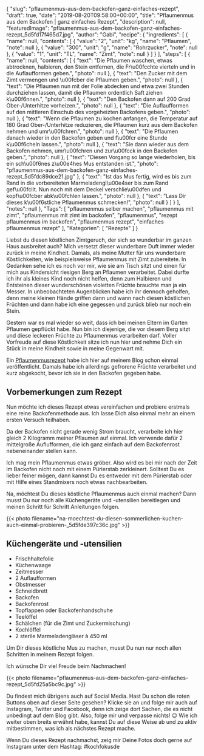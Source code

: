 {
    "slug": "pflaumenmus-aus-dem-backofen-ganz-einfaches-rezept",
    "draft": true,
    "date": "2019-08-20T09:58:00+00:00",
    "title": "Pflaumenmus aus dem Backofen | ganz einfaches Rezept",
    "description": null,
    "featuredImage": "pflaumenmus-aus-dem-backofen-ganz-einfaches-rezept_5d5fd17f465d7.jpg",
    "author": "Gabi",
    "recipe": {
        "ingredients": [
            {
                "name": null,
                "contents": [
                    {
                        "value": "2",
                        "unit": "kg",
                        "name": "Pflaumen",
                        "note": null
                    },
                    {
                        "value": "300",
                        "unit": "g",
                        "name": "Rohrzucker",
                        "note": null
                    },
                    {
                        "value": "1",
                        "unit": "TL",
                        "name": "Zimt",
                        "note": null
                    }
                ]
            }
        ],
        "steps": [
            {
                "name": null,
                "contents": [
                    {
                        "text": "Die Pflaumen waschen, etwas abtrocknen, halbieren, den Stein entfernen, die Fr\u00fcchte vierteln und in die Auflaufformen geben.",
                        "photo": null
                    },
                    {
                        "text": "Den Zucker mit dem Zimt vermengen und \u00fcber die Pflaumen geben.",
                        "photo": null
                    },
                    {
                        "text": "Die Pflaumen nun mit der Folie abdecken und etwa zwei Stunden durchziehen lassen, damit die Pflaumen ordentlich Saft ziehen k\u00f6nnen.",
                        "photo": null
                    },
                    {
                        "text": "Den Backofen dann auf 200 Grad Ober-\/Unterhitze vorheizen.",
                        "photo": null
                    },
                    {
                        "text": "Die Auflaufformen auf den mittleren Einschub des vorgeheizten Backofens geben.",
                        "photo": null
                    },
                    {
                        "text": "Wenn die Pflaumen zu kochen anfangen, die Temperatur auf 180 Grad Ober-\/Unterhitze reduzieren, die Pflaumen kurz aus dem Backofen nehmen und umr\u00fchren.",
                        "photo": null
                    },
                    {
                        "text": "Die Pflaumen danach wieder in den Backofen geben und f\u00fcr eine Stunde k\u00f6cheln lassen.",
                        "photo": null
                    },
                    {
                        "text": "Sie dann wieder aus dem Backofen nehmen, umr\u00fchren und zur\u00fcck in den Backofen geben.",
                        "photo": null
                    },
                    {
                        "text": "Diesen Vorgang so lange wiederholen, bis ein sch\u00f6nes z\u00e4hes Mus entstanden ist.",
                        "photo": "pflaumenmus-aus-dem-backofen-ganz-einfaches-rezept_5d5fdc89dce21.jpg"
                    },
                    {
                        "text": "Ist das Mus fertig, wird es  bis zum Rand in die vorbereiteten Marmeladengl\u00e4ser bis zum Rand gef\u00fcllt. Nun noch mit dem Deckel verschlie\u00dfen und kopf\u00fcber abk\u00fchlen lassen.",
                        "photo": null
                    },
                    {
                        "text": "Lass Dir dieses k\u00f6stliche Pflaumenmus schmecken!",
                        "photo": null
                    }
                ]
            }
        ],
        "notes": null
    },
    "Tags": [
        "pflaumenmus selber machen",
        "pflaumenmus mit zimt",
        "pflaumenmus mit zimt im backofen",
        "pflaumenmus",
        "rezept pflaumenmus im backofen",
        "pflaumenmus rezept",
        "einfaches pflaumenmus rezept"
    ],
    "Kategorien": [
        "Rezepte"
    ]
}

Liebst du diesen köstlichen Zimtgeruch, der sich so wunderbar im ganzen Haus ausbreitet auch? Mich versetzt dieser wunderbare Duft immer wieder zurück in meine Kindheit. Damals, als meine Mutter für uns wunderbare Köstlichkeiten, wie beispielsweise Pflaumenmus mit Zimt zubereitete. In Gedanken sehe ich es noch vor mir, wie sie am Tisch sitzt und einen für mich aus Kindersicht riesigen Berg an Pflaumen verarbeitet. Dabei durfte ich ihr als kleines Kind noch nicht helfen, denn zum Halbieren und Entsteinen dieser wunderschönen violetten Früchte brauchte man ja ein Messer. In unbeobachteten Augenblicken habe ich ihr dennoch geholfen, denn meine kleinen Hände griffen dann und wann nach diesen köstlichen Früchten und dann habe ich eine gegessen und zurück blieb nur noch ein Stein.

Gestern war es mal wieder so weit, dass ich bei meinen Eltern im Garten Pflaumen gepflückt habe. Nun bin ich diejenige, die vor diesem Berg sitzt und diese leckeren Früchte zu Pflaumenmus verarbeiten darf. Voller Vorfreude auf diese Köstlichkeit sitze ich nun hier und nehme Dich ein Stück in meine Kindheit sowie in meine Gegenwart mit.

Ein [Pflaumenmusrezept](https://kochfokus.de/artikel/pflaumenmus/ "Pfalumenmusrezept") habe ich hier auf meinem Blog schon einmal veröffentlicht. Damals habe ich allerdings gefrorene Früchte verarbeitet und kurz abgekocht, bevor ich sie in den Backofen gegeben habe.

## Vorbemerkungen zum Rezept

Nun möchte ich dieses Rezept etwas vereinfachen und probiere erstmals eine reine Backofenmethode aus. Ich lasse Dich also einmal mehr an einem ersten Versuch teilhaben.

Da der Backofen nicht gerade wenig Strom braucht, verarbeite ich hier gleich 2 Kilogramm meiner Pflaumen auf einmal. Ich verwende dafür 2 mittelgroße Auflufformen, die ich ganz einfach auf dem Backofenrost nebeneinander stellen kann.

Ich mag mein Pflaumenmus etwas gröber. Also wird es bei mir nach der Zeit im Backofen nicht noch mit einem Pürierstab zerkleinert. Solltest Du es lieber feiner mögen, dann kannst Du es entweder mit dem Pürierstab oder mit Hilfe eines Standmixers noch etwas nachbearbeiten.

Na, möchtest Du dieses köstliche Pflaumenmus auch einmal machen? Dann musst Du nur noch alle Küchengeräte und -utensilien bereitlegen und meinen Schritt für Schritt Anleitungen folgen.

{{< photo filename="na-moechtest-du-diesen-sommerlichen-kuchen-auch-einmal-probieren-_5d5fde397c36c.jpg" >}}

## Küchengeräte und -utensilien

- Frischhaltefolie
- Küchenwaage
- Zeitmesser
- 2 Auflaufformen
- Obstmesser
- Schneidbrett
- Backofen
- Backofenrost
- Topflappen oder Backofenhandschuhe
- Teelöffel
- Schälchen (für die Zimt und Zuckermischung)
- Kochlöffel
- 2 sterile Marmeladengläser à 450 ml

Um Dir dieses köstliche Mus zu machen, musst Du nun nur noch allen Schritten in meinem Rezept folgen.

Ich wünsche Dir viel Freude beim Nachmachen!

{{< photo filename="pflaumenmus-aus-dem-backofen-ganz-einfaches-rezept_5d5fd25a5bc9c.jpg" >}}

Du findest mich übrigens auch auf Social Media. Hast Du schon die roten Buttons oben auf dieser Seite gesehen? Klicke sie an und folge mir auch auf Instagram, Twitter und Facebook, denn ich zeige dort Sachen, die es nicht unbedingt auf dem Blog gibt. Also, folge mir und verpasse nichts! 😉 Wie ich weiter oben breits erwähnt habe, kannst Du auf diese Weise ab und zu aktiv mitbestimmen, was ich als nächstes Rezept mache.

Wenn Du dieses Rezept nachmachst, zeig mir Deine Fotos doch gerne auf Instagram unter dem Hashtag: #kochfokusde